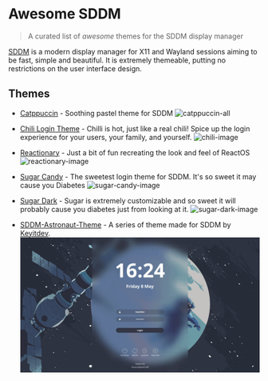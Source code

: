 # Awesome SDDM

> A curated list of _awesome_ themes for the SDDM display manager

[SDDM](https://github.com/sddm/sddm) is a modern display manager for X11 and Wayland sessions aiming to be fast, simple and beautiful. It is extremely themeable, putting no restrictions on the user interface design.

## Themes

- [Catppuccin](https://github.com/catppuccin/sddm) - Soothing pastel theme for SDDM
  ![catppuccin-all](https://raw.githubusercontent.com/catppuccin/sddm/refs/heads/main/assets/preview.webp)

- [Chili Login Theme](https://github.com/MarianArlt/kde-plasma-chili) - Chilli is hot, just like a real chili! Spice up the login experience for your users, your family, and yourself.
  ![chili-image](https://github.com/MarianArlt/kde-plasma-chili/blob/master/preview.png?raw=true)

- [Reactionary](https://www.opencode.net/phob1an/reactionary) - Just a bit of fun recreating the look and feel of ReactOS
  ![reactionary-image](https://images.pling.com/img/00/00/44/12/32/1376447/screenshot-20241105-072411.png)

- [Sugar Candy](https://framagit.org/MarianArlt/sddm-sugar-candy) - The sweetest login theme for SDDM. It's so sweet it may cause you Diabetes
  ![sugar-candy-image](https://framagit.org/MarianArlt/sddm-sugar-candy/-/raw/master/Previews/PartialBlur.png)

- [Sugar Dark](https://github.com/MarianArlt/sddm-sugar-dark) - Sugar is extremely customizable and so sweet it will probably cause you diabetes just from looking at it.
  ![sugar-dark-image](https://github.com/MarianArlt/sddm-sugar-dark/blob/master/Previews/Preview_Sweet.png?raw=true)

- [SDDM-Astronaut-Theme](https://github.com/Keyitdev/sddm-astronaut-theme) - A series of theme made for SDDM by [Keyitdev](https://github.com/Keyitdev).  
  ![all_themes.gif](https://github.com/Keyitdev/screenshots/blob/master/sddm-astronaut-theme/master/all_themes.gif?raw=true)
